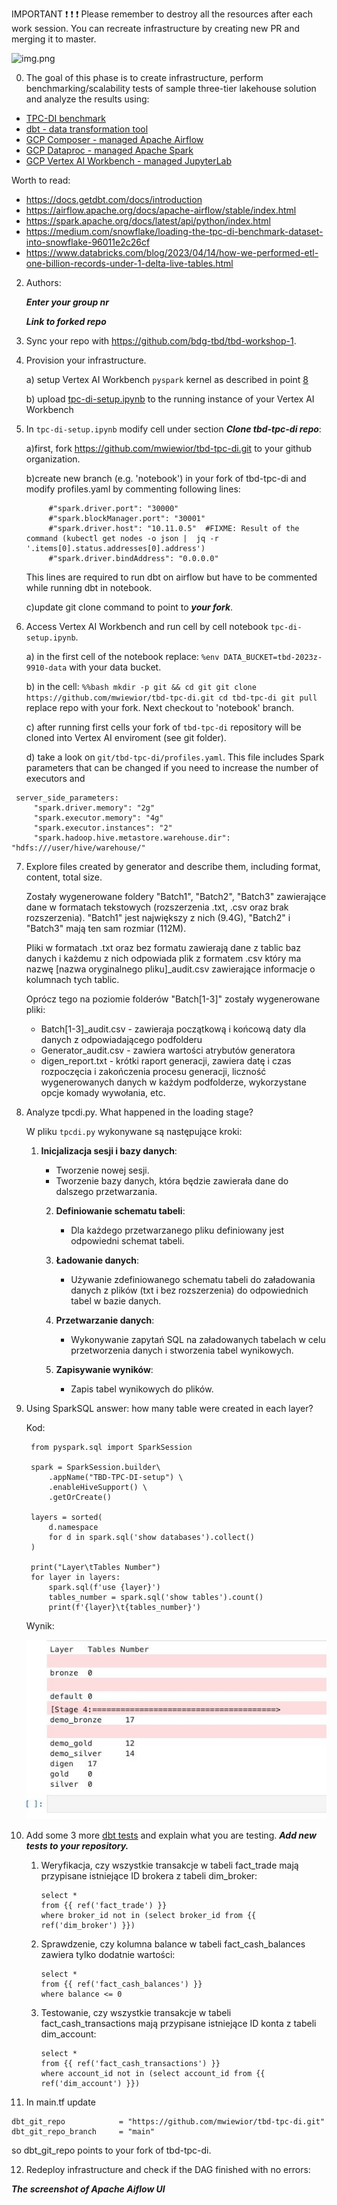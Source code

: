 IMPORTANT ❗ ❗ ❗ Please remember to destroy all the resources after each work session. You can recreate infrastructure by creating new PR and merging it to master.

![img.png](doc/figures/destroy.png)

0. The goal of this phase is to create infrastructure, perform benchmarking/scalability tests of sample three-tier lakehouse solution and analyze the results using:
* [TPC-DI benchmark](https://www.tpc.org/tpcdi/)
* [dbt - data transformation tool](https://www.getdbt.com/)
* [GCP Composer - managed Apache Airflow](https://cloud.google.com/composer?hl=pl)
* [GCP Dataproc - managed Apache Spark](https://spark.apache.org/)
* [GCP Vertex AI Workbench - managed JupyterLab](https://cloud.google.com/vertex-ai-notebooks?hl=pl)

Worth to read:
* https://docs.getdbt.com/docs/introduction
* https://airflow.apache.org/docs/apache-airflow/stable/index.html
* https://spark.apache.org/docs/latest/api/python/index.html
* https://medium.com/snowflake/loading-the-tpc-di-benchmark-dataset-into-snowflake-96011e2c26cf
* https://www.databricks.com/blog/2023/04/14/how-we-performed-etl-one-billion-records-under-1-delta-live-tables.html

2. Authors:

   ***Enter your group nr***

   ***Link to forked repo***

3. Sync your repo with https://github.com/bdg-tbd/tbd-workshop-1.

4. Provision your infrastructure.

    a) setup Vertex AI Workbench `pyspark` kernel as described in point [8](https://github.com/bdg-tbd/tbd-workshop-1/tree/v1.0.32#project-setup) 

    b) upload [tpc-di-setup.ipynb](https://github.com/bdg-tbd/tbd-workshop-1/blob/v1.0.36/notebooks/tpc-di-setup.ipynb) to 
the running instance of your Vertex AI Workbench

5. In `tpc-di-setup.ipynb` modify cell under section ***Clone tbd-tpc-di repo***:

   a)first, fork https://github.com/mwiewior/tbd-tpc-di.git to your github organization.

   b)create new branch (e.g. 'notebook') in your fork of tbd-tpc-di and modify profiles.yaml by commenting following lines:
   ```  
        #"spark.driver.port": "30000"
        #"spark.blockManager.port": "30001"
        #"spark.driver.host": "10.11.0.5"  #FIXME: Result of the command (kubectl get nodes -o json |  jq -r '.items[0].status.addresses[0].address')
        #"spark.driver.bindAddress": "0.0.0.0"
   ```
   This lines are required to run dbt on airflow but have to be commented while running dbt in notebook.

   c)update git clone command to point to ***your fork***.

 


6. Access Vertex AI Workbench and run cell by cell notebook `tpc-di-setup.ipynb`.

    a) in the first cell of the notebook replace: `%env DATA_BUCKET=tbd-2023z-9910-data` with your data bucket.


   b) in the cell:
         ```%%bash
         mkdir -p git && cd git
         git clone https://github.com/mwiewior/tbd-tpc-di.git
         cd tbd-tpc-di
         git pull
         ```
      replace repo with your fork. Next checkout to 'notebook' branch.
   
    c) after running first cells your fork of `tbd-tpc-di` repository will be cloned into Vertex AI  enviroment (see git folder).

    d) take a look on `git/tbd-tpc-di/profiles.yaml`. This file includes Spark parameters that can be changed if you need to increase the number of executors and
  ```
   server_side_parameters:
       "spark.driver.memory": "2g"
       "spark.executor.memory": "4g"
       "spark.executor.instances": "2"
       "spark.hadoop.hive.metastore.warehouse.dir": "hdfs:///user/hive/warehouse/"
  ```


7. Explore files created by generator and describe them, including format, content, total size.
    
   Zostały wygenerowane foldery "Batch1", "Batch2", "Batch3" zawierające dane w formatach tekstowych (rozszerzenia .txt, .csv oraz brak rozszerzenia).
   "Batch1" jest największy z nich (9.4G), "Batch2" i "Batch3" mają ten sam rozmiar (112M).
   
   Pliki w formatach .txt oraz bez formatu zawierają dane z tablic baz danych i każdemu z nich odpowiada plik z formatem .csv
   który ma nazwę [nazwa oryginalnego pliku]_audit.csv zawierające informacje o kolumnach tych tablic.

   Oprócz tego na poziomie folderów "Batch[1-3]" zostały wygenerowane pliki:
   * Batch[1-3]_audit.csv - zawieraja początkową i końcową daty dla danych z odpowiadającego podfolderu
   * Generator_audit.csv - zawiera wartości atrybutów generatora
   * digen_report.txt - krótki raport generacji, zawiera datę i czas rozpoczęcia i zakończenia procesu generacji, liczność wygenerowanych
     danych w każdym podfolderze, wykorzystane opcje komady wywołania, etc.

8. Analyze tpcdi.py. What happened in the loading stage?

   W pliku `tpcdi.py` wykonywane są następujące kroki:

   1. **Inicjalizacja sesji i bazy danych**:
      - Tworzenie nowej sesji.
      - Tworzenie bazy danych, która będzie zawierała dane do dalszego przetwarzania.

      2. **Definiowanie schematu tabeli**:
         - Dla każdego przetwarzanego pliku definiowany jest odpowiedni schemat tabeli.

      3. **Ładowanie danych**:
         - Używanie zdefiniowanego schematu tabeli do załadowania danych z plików (txt i bez rozszerzenia) do odpowiednich tabel w bazie danych.

      4. **Przetwarzanie danych**:
         - Wykonywanie zapytań SQL na załadowanych tabelach w celu przetworzenia danych i stworzenia tabel wynikowych.

      5. **Zapisywanie wyników**:
         - Zapis tabel wynikowych do plików.

9. Using SparkSQL answer: how many table were created in each layer?

   Kod:
   ```
    from pyspark.sql import SparkSession

    spark = SparkSession.builder\
        .appName("TBD-TPC-DI-setup") \
        .enableHiveSupport() \
        .getOrCreate()
    
    layers = sorted(
        d.namespace
        for d in spark.sql('show databases').collect()
    )
    
    print("Layer\tTables Number")
    for layer in layers:
        spark.sql(f'use {layer}')
        tables_number = spark.sql('show tables').count()
        print(f'{layer}\t{tables_number}')
   ```
   Wynik:

   ![img.png](doc/figures/TableCounts.jpeg)
    

10. Add some 3 more [dbt tests](https://docs.getdbt.com/docs/build/tests) and explain what you are testing. ***Add new tests to your repository.***

    1. Weryfikacja, czy wszystkie transakcje w tabeli fact_trade mają przypisane istniejące ID brokera z tabeli dim_broker:
       ```
       select *
       from {{ ref('fact_trade') }}
       where broker_id not in (select broker_id from {{ ref('dim_broker') }})
       ```
    2. Sprawdzenie, czy kolumna balance w tabeli fact_cash_balances zawiera tylko dodatnie wartości:
       ```
       select *
       from {{ ref('fact_cash_balances') }}
       where balance <= 0
       ```
    3. Testowanie, czy wszystkie transakcje w tabeli fact_cash_transactions mają przypisane istniejące ID konta z tabeli dim_account:
       ```
       select *
       from {{ ref('fact_cash_transactions') }}
       where account_id not in (select account_id from {{ ref('dim_account') }})
       ```

11. In main.tf update
   ```
   dbt_git_repo            = "https://github.com/mwiewior/tbd-tpc-di.git"
   dbt_git_repo_branch     = "main"
   ```
   so dbt_git_repo points to your fork of tbd-tpc-di. 

12. Redeploy infrastructure and check if the DAG finished with no errors:

***The screenshot of Apache Aiflow UI***
